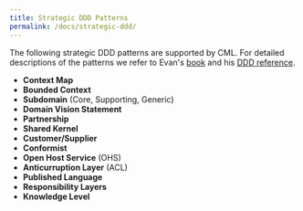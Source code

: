 ```yaml
---
title: Strategic DDD Patterns
permalink: /docs/strategic-ddd/
---
```


The following strategic DDD patterns are supported by CML. For detailed descriptions of the patterns we refer to Evan's [book](https://www.amazon.com/Domain-Driven-Design-Tackling-Complexity-Software/dp/0321125215) and his [DDD reference](http://domainlanguage.com/wp-content/uploads/2016/05/DDD_Reference_2015-03.pdf).

 * **Context Map**
 * **Bounded Context**
 * **Subdomain** (Core, Supporting, Generic)
 * **Domain Vision Statement**
 * **Partnership**
 * **Shared Kernel**
 * **Customer/Supplier**
 * **Conformist**
 * **Open Host Service** (OHS)
 * **Anticurruption Layer** (ACL)
 * **Published Language**
 * **Responsibility Layers**
 * **Knowledge Level**

